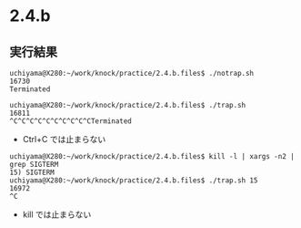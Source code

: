 # 2.4.b

## 実行結果

```
uchiyama@X280:~/work/knock/practice/2.4.b.files$ ./notrap.sh
16730
Terminated
```

```
uchiyama@X280:~/work/knock/practice/2.4.b.files$ ./trap.sh
16811
^C^C^C^C^C^C^C^C^C^CTerminated
```

- Ctrl+C では止まらない

```
uchiyama@X280:~/work/knock/practice/2.4.b.files$ kill -l | xargs -n2 | grep SIGTERM
15) SIGTERM
uchiyama@X280:~/work/knock/practice/2.4.b.files$ ./trap.sh 15
16972
^C
```

- kill では止まらない
